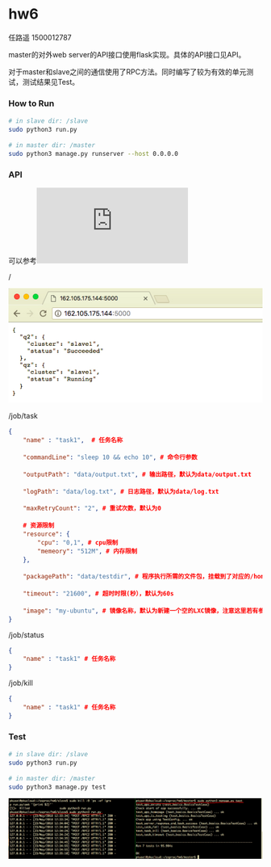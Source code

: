 

# hw6

任路遥 1500012787



master的对外web server的API接口使用flask实现。具体的API接口见API。

对于master和slave之间的通信使用了RPC方法。同时编写了较为有效的单元测试，测试结果见Test。



### How to Run

```bash
# in slave dir: /slave
sudo python3 run.py
```

```bash
# in master dir: /master
sudo python3 manage.py runserver --host 0.0.0.0 
```



### API

可以参考![test_basics.py](https://github.com/luyao-os/osprac/blob/master/hw6/master/tests/test_basics.py)

/

![index](pic/index.jpg)


/job/task

``` json
{ 
    "name" : "task1",  # 任务名称           

    "commandLine": "sleep 10 && echo 10", # 命令行参数

    "outputPath": "data/output.txt", # 输出路径，默认为data/output.txt

    "logPath": "data/log.txt", # 日志路径，默认为data/log.txt

    "maxRetryCount": "2", # 重试次数，默认为0
    
    # 资源限制
    "resource": {
        "cpu": "0,1", # cpu限制
        "memeory": "512M", # 内存限制
    },
    
    "packagePath": "data/testdir", # 程序执行所需的文件包，挂载到了对应的/home目录下

    "timeout": "21600", # 超时时限(秒），默认为60s

    "image": "my-ubuntu", # 镜像名称，默认为新建一个空的LXC镜像，注意这里若有参数，则需要保证镜像在本地存在
}

```



/job/status

``` json
{
    "name" : "task1" # 任务名称   
}
```

/job/kill

``` json
{
    "name" : "task1" # 任务名称   
}
```



### Test

``` bash
# in slave dir: /slave
sudo python3 run.py
```

```bash
# in master dir: /master
sudo python3 manage.py test
```

![test](pic/test.jpg)
